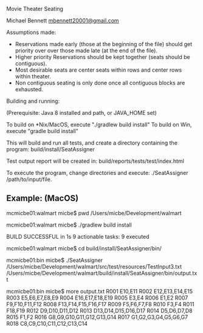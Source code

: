 Movie Theater Seating

Michael Bennett <mbennett20001@gmail.com>

Assumptions made:
  * Reservations made early (those at the beginning of the file) should get 
    priority over over those made late (at the end of the file).
  * Higher priority Reservations should be kept together (seats should be 
    contiguous).
  * Most desirable seats are center seats within rows and center  rows within 
    theater.
  * Non contiguous seating is only done once all contiguous blocks are 
    exhausted.
    
Building and running:

(Prerequisite: Java 8 installed and path, or JAVA_HOME set)

To build on *Nix/MacOS, execute "./gradlew build install"
To build on Win, execute "gradle build install"

This will build and run all tests, and create a directory containing the 
program:
  build/install/SeatAssigner
  
Test output report will be created in:
  build/reports/tests/test/index.html
  
To execute the program, change directories and execute:
./SeatAssigner /path/to/input/file.

Example: (MacOS)
----
mcmicbe01:walmart micbe$ pwd
/Users/micbe/Development/walmart

mcmicbe01:walmart micbe$ ./gradlew build install

BUILD SUCCESSFUL in 1s
9 actionable tasks: 9 executed

mcmicbe01:walmart micbe$ cd build/install/SeatAssigner/bin/

mcmicbe01:bin micbe$ ./SeatAssigner /Users/micbe/Development/walmart/src/test/resources/TestInput3.txt
/Users/micbe/Development/walmart/build/install/SeatAssigner/bin/output.txt

mcmicbe01:bin micbe$ more output.txt
R001 E10,E11
R002 E12,E13,E14,E15
R003 E5,E6,E7,E8,E9
R004 E16,E17,E18,E19
R005 E3,E4
R006 E1,E2
R007 F9,F10,F11,F12
R008 F13,F14,F15,F16,F17
R009 F5,F6,F7,F8
R010 F3,F4
R011 F18,F19
R012 D9,D10,D11,D12
R013 D13,D14,D15,D16,D17
R014 D5,D6,D7,D8
R015 F1,F2
R016 G8,G9,G10,G11,G12,G13,G14
R017 G1,G2,G3,G4,G5,G6,G7
R018 C8,C9,C10,C11,C12,C13,C14
